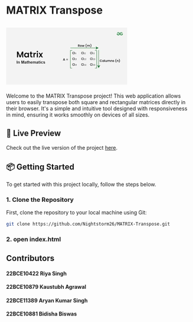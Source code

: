 # MATRIX Transpose

## ![MATRIX Transpose](images.png)

Welcome to the MATRIX Transpose project! This web application allows users to easily transpose both square and rectangular matrices directly in their browser. It's a simple and intuitive tool designed with responsiveness in mind, ensuring it works smoothly on devices of all sizes.

## 🚀 Live Preview

Check out the live version of the project [here](https://matrxzone.netlify.app/).

## 📦 Getting Started

To get started with this project locally, follow the steps below.

### 1. Clone the Repository

First, clone the repository to your local machine using Git:

```bash
git clone https://github.com/Nightstorm26/MATRIX-Transpose.git
```
### 2. open **index.html**

## Contributors

#### 22BCE10422	Riya Singh
#### 22BCE10879	Kaustubh Agrawal
#### 22BCE11389	Aryan Kumar Singh
#### 22BCE10881	Bidisha Biswas

